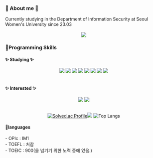 <br>

<h3>🥺 About me 🥺</h3> 
<div>
Currently studying in the Department of Information Security at Seoul Women's University since 23.03
</div>

<br>

<div align="center">
  <!--블로그-->
  <a href="https://vien-coding.tistory.com">
    <img src="https://img.shields.io/badge/tistory-000000?style=for-the-badge&logo=velog&logoColor=white" /></a>
</div>

 

<h3>📍Programming Skills </h3>
<h4>✨ Studying ✨</h4>
<div align= "center">
  <img src="https://img.shields.io/badge/C-A8B9CC?style=for-the-badge&logo=C&logoColor=white">
  <img src="https://img.shields.io/badge/C++-00599C?style=for-the-badge&logo=C%2B%2B&logoColor=white">
  <img src="https://img.shields.io/badge/Linux-FCC624?style=for-the-badge&logo=Linux&logoColor=white">
  <img src="https://img.shields.io/badge/Android-3DDC84?style=for-the-badge&logo=Android&logoColor=white">
  <img src="https://img.shields.io/badge/Java-007396?style=for-the-badge&logo=Java&logoColor=white">
  <img src="https://img.shields.io/badge/Python-3776AB?style=for-the-badge&logo=Python&logoColor=white">
  <img src="https://img.shields.io/badge/HTML5-E34F26?style=for-the-badge&logo=HTML5&logoColor=white">
  <img src="https://img.shields.io/badge/CSS3-1572B6?style=for-the-badge&logo=CSS3&logoColor=white">
</div>

<br>

<h4>✨ Interested ✨</h4>
<div align= "center">
  <img src="https://img.shields.io/badge/React-61DAFB?style=for-the-badge&logo=React&logoColor=white">
  <img src="https://img.shields.io/badge/Swift-F05138?style=for-the-badge&logo=Swift&logoColor=white">
</div>


<br>

<div align="center">
  
[![Solved.ac Profile](http://mazassumnida.wtf/api/v2/generate_badge?boj=vien)](https://solved.ac/vien/)<img src="http://mazandi.herokuapp.com/api?handle=vien&theme=dark"/>
![Top Langs](https://github-readme-stats.vercel.app/api/top-langs/?username=codenameVien&&hide_progress=true)
</div>

<h4>📍languages </h4>
  - OPIc : IM1
   <br>
  - TOEFL : 처참
  <br>
  - TOEIC : 900(을 넘기기 위한 노력 중에 있음.)
